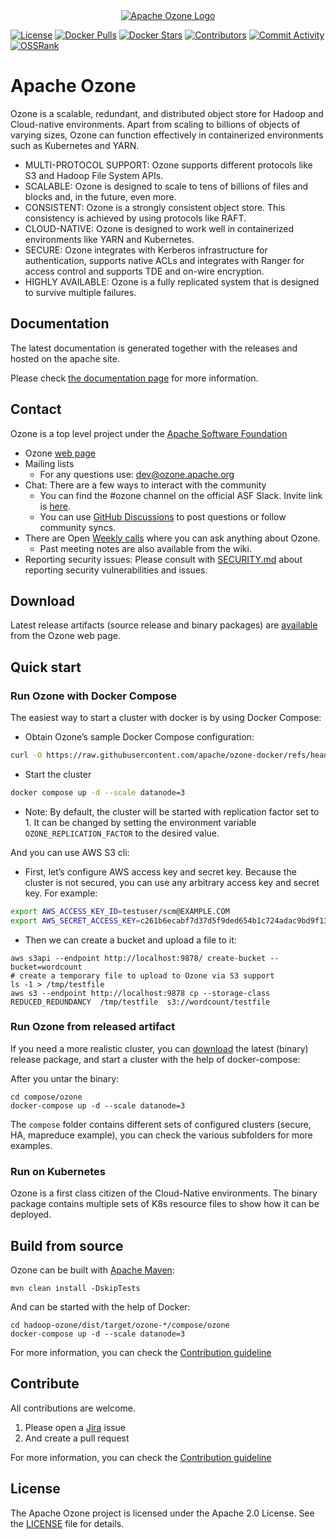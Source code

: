 <div align="center">
  <a href="https://ozone.apache.org">
    <img src="https://www.apache.org/logos/res/ozone/default.png" alt="Apache Ozone Logo" />
  </a>
</div>

[![License](https://img.shields.io/:license-Apache%202-blue.svg)](https://www.apache.org/licenses/LICENSE-2.0.txt)
[![Docker Pulls](https://img.shields.io/docker/pulls/apache/ozone.svg)](https://hub.docker.com/r/apache/ozone)
[![Docker Stars](https://img.shields.io/docker/stars/apache/ozone.svg)](https://hub.docker.com/r/apache/ozone)
[![Contributors](https://img.shields.io/github/contributors/apache/ozone)](https://github.com/apache/ozone/graphs/contributors)
[![Commit Activity](https://img.shields.io/github/commit-activity/m/apache/ozone)](https://github.com/apache/ozone/commits/master)
[![OSSRank](https://shields.io/endpoint?url=https://ossrank.com/shield/3018)](https://ossrank.com/p/3018-apache-ozone)

Apache Ozone
===

Ozone is a scalable, redundant, and distributed object store for Hadoop and Cloud-native environments. Apart from scaling to billions of objects of varying sizes, Ozone can function effectively in containerized environments such as Kubernetes and YARN.


 * MULTI-PROTOCOL SUPPORT: Ozone supports different protocols like S3 and Hadoop File System APIs.
 * SCALABLE: Ozone is designed to scale to tens of billions of files and blocks and, in the future, even more.
 * CONSISTENT: Ozone is a strongly consistent object store. This consistency is achieved by using protocols like RAFT.
 * CLOUD-NATIVE: Ozone is designed to work well in containerized environments like YARN and Kubernetes.
 * SECURE: Ozone integrates with Kerberos infrastructure for authentication, supports native ACLs and integrates with Ranger for access control and supports TDE and on-wire encryption.
 * HIGHLY AVAILABLE: Ozone is a fully replicated system that is designed to survive multiple failures.

## Documentation

The latest documentation is generated together with the releases and hosted on the apache site.

Please check [the documentation page](https://ozone.apache.org/docs/) for more information.

## Contact

Ozone is a top level project under the [Apache Software Foundation](https://apache.org)

 * Ozone [web page](https://ozone.apache.org)
 * Mailing lists
     * For any questions use: [dev@ozone.apache.org](https://lists.apache.org/list.html?dev@ozone.apache.org)
 * Chat: There are a few ways to interact with the community
     * You can find the #ozone channel on the official ASF Slack. Invite link is [here](http://s.apache.org/slack-invite).
     * You can use [GitHub Discussions](https://github.com/apache/ozone/discussions) to post questions or follow community syncs. 
 * There are Open [Weekly calls](https://cwiki.apache.org/confluence/display/OZONE/Ozone+Community+Calls) where you can ask anything about Ozone.
    * Past meeting notes are also available from the wiki.
 * Reporting security issues: Please consult with [SECURITY.md](./SECURITY.md) about reporting security vulnerabilities and issues.

## Download

Latest release artifacts (source release and binary packages) are [available](https://ozone.apache.org/downloads/) from the Ozone web page.

## Quick start

### Run Ozone with Docker Compose

The easiest way to start a cluster with docker is by using Docker Compose:

- Obtain Ozone’s sample Docker Compose configuration:
```bash
curl -O https://raw.githubusercontent.com/apache/ozone-docker/refs/heads/latest/docker-compose.yaml
```

- Start the cluster
```bash
docker compose up -d --scale datanode=3
```

- Note: By default, the cluster will be started with replication factor set to 1. It can be changed by setting the environment variable `OZONE_REPLICATION_FACTOR` to the desired value.

And you can use AWS S3 cli:

- First, let’s configure AWS access key and secret key. Because the cluster is not secured, you can use any arbitrary access key and secret key. For example:
```bash
export AWS_ACCESS_KEY_ID=testuser/scm@EXAMPLE.COM
export AWS_SECRET_ACCESS_KEY=c261b6ecabf7d37d5f9ded654b1c724adac9bd9f13e247a235e567e8296d2999
```

- Then we can create a bucket and upload a file to it:
```
aws s3api --endpoint http://localhost:9878/ create-bucket --bucket=wordcount
# create a temporary file to upload to Ozone via S3 support 
ls -1 > /tmp/testfile
aws s3 --endpoint http://localhost:9878 cp --storage-class REDUCED_REDUNDANCY  /tmp/testfile  s3://wordcount/testfile
```

### Run Ozone from released artifact

If you need a more realistic cluster, you can [download](https://ozone.apache.org/downloads/) the latest (binary) release package, and start a cluster with the help of docker-compose:

After you untar the binary:

```
cd compose/ozone
docker-compose up -d --scale datanode=3
```

The `compose` folder contains different sets of configured clusters (secure, HA, mapreduce example), you can check the various subfolders for more examples.

### Run on Kubernetes

Ozone is a first class citizen of the Cloud-Native environments. The binary package contains multiple sets of K8s resource files to show how it can be deployed.

## Build from source

Ozone can be built with [Apache Maven](https://maven.apache.org):

```
mvn clean install -DskipTests
```

And can be started with the help of Docker:

```
cd hadoop-ozone/dist/target/ozone-*/compose/ozone
docker-compose up -d --scale datanode=3
```
For more information, you can check the [Contribution guideline](./CONTRIBUTING.md)

## Contribute

All contributions are welcome.

 1. Please open a [Jira](https://issues.apache.org/jira/projects/HDDS/issues) issue
 2. And create a pull request

For more information, you can check the [Contribution guideline](./CONTRIBUTING.md)

## License

The Apache Ozone project is licensed under the Apache 2.0 License. See the [LICENSE](./LICENSE.txt) file for details.
